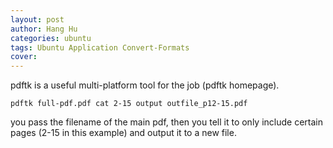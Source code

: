 ```yaml
---
layout: post
author: Hang Hu
categories: ubuntu
tags: Ubuntu Application Convert-Formats 
cover: 
---
```


pdftk is a useful multi-platform tool for the job (pdftk homepage).
```
pdftk full-pdf.pdf cat 2-15 output outfile_p12-15.pdf
```
you pass the filename of the main pdf, then you tell it to only include certain pages (2-15 in this example) and output it to a new file.
